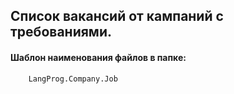 ## Список вакансий от кампаний с требованиями.  

#### Шаблон наименования файлов в папке: 
        
        LangProg.Company.Job